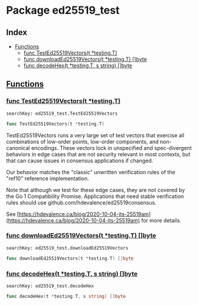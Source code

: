 # Package ed25519_test

## Index

* [Functions](#func)
    * [func TestEd25519Vectors(t *testing.T)](#TestEd25519Vectors)
    * [func downloadEd25519Vectors(t *testing.T) []byte](#downloadEd25519Vectors)
    * [func decodeHex(t *testing.T, s string) []byte](#decodeHex)


## <a id="func" href="#func">Functions</a>

### <a id="TestEd25519Vectors" href="#TestEd25519Vectors">func TestEd25519Vectors(t *testing.T)</a>

```
searchKey: ed25519_test.TestEd25519Vectors
```

```Go
func TestEd25519Vectors(t *testing.T)
```

TestEd25519Vectors runs a very large set of test vectors that exercise all combinations of low-order points, low-order components, and non-canonical encodings. These vectors lock in unspecified and spec-divergent behaviors in edge cases that are not security relevant in most contexts, but that can cause issues in consensus applications if changed. 

Our behavior matches the "classic" unwritten verification rules of the "ref10" reference implementation. 

Note that although we test for these edge cases, they are not covered by the Go 1 Compatibility Promise. Applications that need stable verification rules should use github.com/hdevalence/ed25519consensus. 

See [https://hdevalence.ca/blog/2020-10-04-its-25519am](https://hdevalence.ca/blog/2020-10-04-its-25519am) for more details. 

### <a id="downloadEd25519Vectors" href="#downloadEd25519Vectors">func downloadEd25519Vectors(t *testing.T) []byte</a>

```
searchKey: ed25519_test.downloadEd25519Vectors
```

```Go
func downloadEd25519Vectors(t *testing.T) []byte
```

### <a id="decodeHex" href="#decodeHex">func decodeHex(t *testing.T, s string) []byte</a>

```
searchKey: ed25519_test.decodeHex
```

```Go
func decodeHex(t *testing.T, s string) []byte
```

